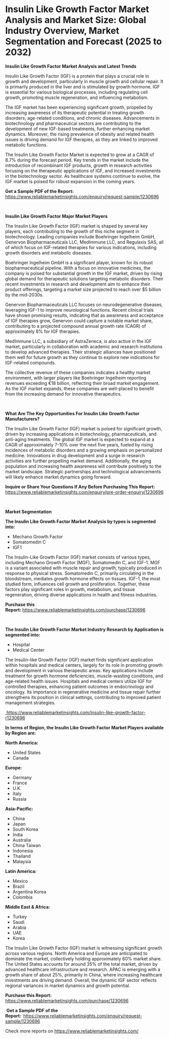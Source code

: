 <p><h1>Insulin Like Growth Factor Market Analysis and Market Size: Global Industry Overview, Market Segmentation and Forecast (2025 to 2032)</h1></p><p><strong>Insulin Like Growth Factor Market Analysis and Latest Trends</strong></p>
<p><p>Insulin Like Growth Factor (IGF) is a protein that plays a crucial role in growth and development, particularly in muscle growth and cellular repair. It is primarily produced in the liver and is stimulated by growth hormone. IGF is essential for various biological processes, including regulating cell growth, promoting muscle regeneration, and influencing metabolism.</p><p>The IGF market has been experiencing significant growth, propelled by increasing awareness of its therapeutic potential in treating growth disorders, age-related conditions, and chronic diseases. Advancements in biotechnology and pharmaceutical sectors are contributing to the development of new IGF-based treatments, further enhancing market dynamics. Moreover, the rising prevalence of obesity and related health issues is driving demand for IGF therapies, as they are linked to improved metabolic functions.</p><p>The Insulin Like Growth Factor Market is expected to grow at a CAGR of 8.7% during the forecast period. Key trends in the market include the introduction of recombinant IGF products, growth in research activities focusing on the therapeutic applications of IGF, and increased investments in the biotechnology sector. As healthcare systems continue to evolve, the IGF market is poised for robust expansion in the coming years.</p></p>
<p><strong>Get a Sample PDF of the Report:&nbsp;</strong> <a href="https://www.reliablemarketinsights.com/enquiry/request-sample/1230696?utm_campaign=2040&utm_medium=2&utm_source=Github&utm_content=ia&utm_term=08032025&utm_id=insulin-like-growth-factor">https://www.reliablemarketinsights.com/enquiry/request-sample/1230696</a></p>
<p>&nbsp;</p>
<p><strong>Insulin Like Growth Factor Major Market Players</strong></p>
<p><p>The Insulin Like Growth Factor (IGF) market is shaped by several key players, each contributing to the growth of this niche segment in biotechnology. Leading companies include Boehringer Ingelheim GmbH, Genervon Biopharmaceuticals LLC, MedImmune LLC, and Regulaxis SAS, all of which focus on IGF-related therapies for various indications, including growth disorders and metabolic diseases.</p><p>Boehringer Ingelheim GmbH is a significant player, known for its robust biopharmaceutical pipeline. With a focus on innovative medicines, the company is poised for substantial growth in the IGF market, driven by rising global demand for therapeutic solutions targeting metabolic disorders. Their recent investments in research and development aim to enhance their product offerings, targeting a market size projected to reach over $5 billion by the mid-2030s.</p><p>Genervon Biopharmaceuticals LLC focuses on neurodegenerative diseases, leveraging IGF-1 to improve neurological functions. Recent clinical trials have shown promising results, indicating that as awareness and acceptance of IGF therapies grow, Genervon could capture a notable market share, contributing to a projected compound annual growth rate (CAGR) of approximately 8% for IGF therapies.</p><p>MedImmune LLC, a subsidiary of AstraZeneca, is also active in the IGF market, particularly in collaboration with academic and research institutions to develop advanced therapies. Their strategic alliances have positioned them well for future growth as they continue to explore new indications for IGF-related compounds.</p><p>The collective revenue of these companies indicates a healthy market environment, with larger players like Boehringer Ingelheim reporting revenues exceeding €18 billion, reflecting their broad market engagement. As the IGF market expands, these companies are well-placed to benefit from the increasing demand for innovative therapeutics.</p></p>
<p>&nbsp;</p>
<p><strong>What Are The Key Opportunities For Insulin Like Growth Factor Manufacturers?</strong></p>
<p><p>The Insulin Like Growth Factor (IGF) market is poised for significant growth, driven by increasing applications in biotechnology, pharmaceuticals, and anti-aging treatments. The global IGF market is expected to expand at a CAGR of approximately 7-10% over the next five years, fueled by rising incidences of metabolic disorders and a growing emphasis on personalized medicine. Innovations in drug development and a surge in research activities are further propelling market demand. Additionally, the aging population and increasing health awareness will contribute positively to the market landscape. Strategic partnerships and technological advancements will likely enhance market dynamics going forward.</p></p>
<p><strong>Inquire or Share Your Questions If Any Before Purchasing This Report:</strong> <a href="https://www.reliablemarketinsights.com/enquiry/pre-order-enquiry/1230696?utm_campaign=2040&utm_medium=2&utm_source=Github&utm_content=ia&utm_term=08032025&utm_id=insulin-like-growth-factor">https://www.reliablemarketinsights.com/enquiry/pre-order-enquiry/1230696</a></p>
<p>&nbsp;</p>
<p><strong>Market Segmentation</strong></p>
<p><strong>The Insulin Like Growth Factor Market Analysis by types is segmented into:</strong></p>
<p><ul><li>Mechano Growth Factor</li><li>Somatomedin C</li><li>IGF1</li></ul></p>
<p><p>The Insulin-Like Growth Factor (IGF) market consists of various types, including Mechano Growth Factor (MGF), Somatomedin C, and IGF-1. MGF is a variant associated with muscle repair and growth, typically produced in response to physical stress. Somatomedin C, primarily circulating in the bloodstream, mediates growth hormone effects on tissues. IGF-1, the most studied form, influences cell growth and proliferation. Together, these factors play significant roles in growth, metabolism, and tissue regeneration, driving diverse applications in health and fitness industries.</p></p>
<p><strong>Purchase this Report:&nbsp;</strong><a href="https://www.reliablemarketinsights.com/purchase/1230696?utm_campaign=2040&utm_medium=2&utm_source=Github&utm_content=ia&utm_term=08032025&utm_id=insulin-like-growth-factor">https://www.reliablemarketinsights.com/purchase/1230696</a></p>
<p>&nbsp;</p>
<p><strong>The Insulin Like Growth Factor Market Industry Research by Application is segmented into:</strong></p>
<p><ul><li>Hospital</li><li>Medical Center</li></ul></p>
<p><p>The Insulin-like Growth Factor (IGF) market finds significant application within hospitals and medical centers, largely for its role in promoting growth and development in various therapeutic areas. Key applications include treatment for growth hormone deficiencies, muscle-wasting conditions, and age-related health issues. Hospitals and medical centers utilize IGF for controlled therapies, enhancing patient outcomes in endocrinology and oncology. Its importance in regenerative medicine and tissue repair further strengthens its position in clinical settings, contributing to improved patient management strategies.</p></p>
<p><a href="https://www.reliablemarketinsights.com/insulin-like-growth-factor-r1230696?utm_campaign=2040&utm_medium=2&utm_source=Github&utm_content=ia&utm_term=08032025&utm_id=insulin-like-growth-factor">&nbsp;https://www.reliablemarketinsights.com/insulin-like-growth-factor-r1230696</a></p>
<p><strong>In terms of Region, the Insulin Like Growth Factor Market Players available by Region are:</strong></p>
<p>
    <p> <strong> North America: </strong>
        <ul>
            <li>United States</li>
            <li>Canada</li>
        </ul>
        </p> 
    <p> <strong> Europe: </strong>
        <ul>
            <li>Germany</li>
            <li>France</li>
            <li>U.K.</li>
            <li>Italy</li>
            <li>Russia</li>
        </ul>
        </p> 
    <p> <strong> Asia-Pacific: </strong>
        <ul>
            <li>China</li>
            <li>Japan</li>
            <li>South Korea</li>
            <li>India</li>
            <li>Australia</li>
            <li>China Taiwan</li>
            <li>Indonesia</li>
            <li>Thailand</li>
            <li>Malaysia</li>
        </ul>
        </p> 
    <p> <strong> Latin America: </strong>
        <ul>
            <li>Mexico</li>
            <li>Brazil</li>
            <li>Argentina Korea</li>
            <li>Colombia</li>
        </ul>
        </p> 
    <p> <strong> Middle East & Africa: </strong>
        <ul>
            <li>Turkey</li>
            <li>Saudi</li>
            <li>Arabia</li>
            <li>UAE</li>
            <li>Korea</li>
        </ul>
    </p>
    </p>
<p><p>The Insulin Like Growth Factor (IGF) market is witnessing significant growth across various regions. North America and Europe are anticipated to dominate the market, collectively holding approximately 60% market share. The United States accounts for around 35% of the total market, driven by advanced healthcare infrastructure and research. APAC is emerging with a growth share of about 25%, primarily in China, where increasing healthcare investments are driving demand. Overall, the dynamic IGF sector reflects regional variances in market dynamics and growth potential.</p></p>
<p><strong>Purchase this Report: </strong><a href="https://www.reliablemarketinsights.com/purchase/1230696?utm_campaign=2040&utm_medium=2&utm_source=Github&utm_content=ia&utm_term=08032025&utm_id=insulin-like-growth-factor">https://www.reliablemarketinsights.com/purchase/1230696</a></p>
<p>&nbsp;<strong>Get a Sample PDF of the Report:&nbsp;&nbsp;</strong><a href="https://www.reliablemarketinsights.com/enquiry/request-sample/1230696?utm_campaign=2040&utm_medium=2&utm_source=Github&utm_content=ia&utm_term=08032025&utm_id=insulin-like-growth-factor">https://www.reliablemarketinsights.com/enquiry/request-sample/1230696</a></p>
<p><strong></strong></p>
<p>Check more reports on <a href="https://www.reliablemarketinsights.com/?utm_campaign=2040&utm_medium=2&utm_source=Github&utm_content=ia&utm_term=08032025&utm_id=insulin-like-growth-factor">https://www.reliablemarketinsights.com/</a></p>